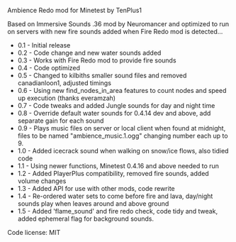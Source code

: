 Ambience Redo mod for Minetest
 by TenPlus1

Based on Immersive Sounds .36 mod by Neuromancer and optimized to run on servers with new fire sounds added when Fire Redo mod is detected...

- 0.1 - Initial release
- 0.2 - Code change and new water sounds added
- 0.3 - Works with Fire Redo mod to provide fire sounds
- 0.4 - Code optimized
- 0.5 - Changed to kilbiths smaller sound files and removed canadianloon1, adjusted timings
- 0.6 - Using new find_nodes_in_area features to count nodes and speed up execution (thanks everamzah)
- 0.7 - Code tweaks and added Jungle sounds for day and night time
- 0.8 - Override default water sounds for 0.4.14 dev and above, add separate gain for each sound
- 0.9 - Plays music files on server or local client when found at midnight, files to be named "ambience_music.1.ogg" changing number each up to 9.
- 1.0 - Added icecrack sound when walking on snow/ice flows, also tidied code
- 1.1 - Using newer functions, Minetest 0.4.16 and above needed to run
- 1.2 - Added PlayerPlus compatibility, removed fire sounds, added volume changes
- 1.3 - Added API for use with other mods, code rewrite
- 1.4 - Re-ordered water sets to come before fire and lava, day/night sounds play when leaves around and above ground
- 1.5 - Added 'flame_sound' and fire redo check, code tidy and tweak, added ephemeral flag for background sounds.

Code license: MIT
